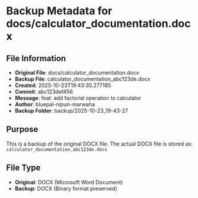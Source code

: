 # Backup Metadata for docs/calculator_documentation.docx

## File Information
- **Original File**: docs/calculator_documentation.docx
- **Backup File**: calculator_documentation_abc123de.docx
- **Created**: 2025-10-23T19:43:35.277185
- **Commit**: abc123def456
- **Message**: feat: add factorial operation to calculator
- **Author**: bluepal-nipun-marwaha
- **Backup Folder**: backup/2025-10-23_19-43-27

## Purpose
This is a backup of the original DOCX file. The actual DOCX file is stored as: `calculator_documentation_abc123de.docx`

## File Type
- **Original**: DOCX (Microsoft Word Document)
- **Backup**: DOCX (Binary format preserved)
